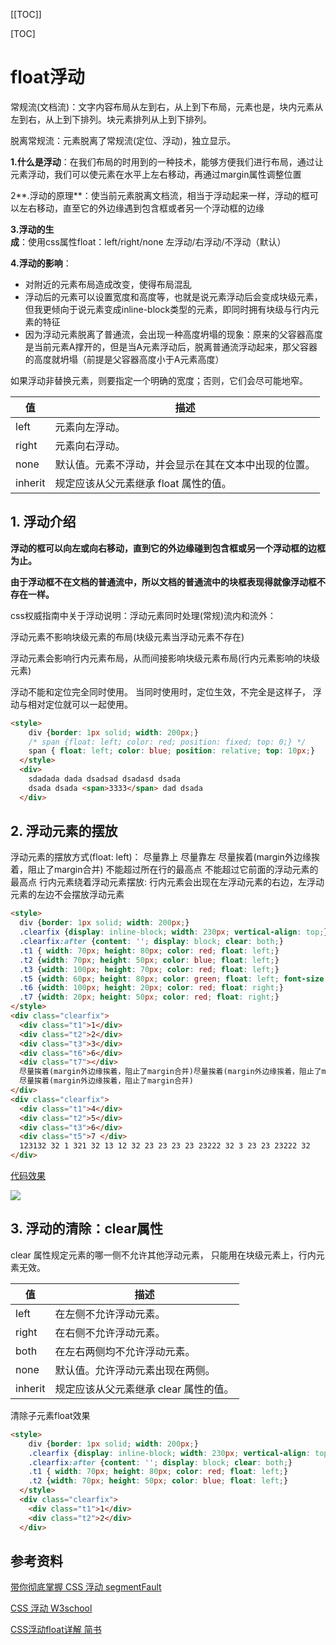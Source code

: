 [[TOC]]

[TOC]



# float浮动

常规流(文档流)：文字内容布局从左到右，从上到下布局，元素也是，块内元素从左到右，从上到下排列。块元素排列从上到下排列。

脱离常规流：元素脱离了常规流(定位、浮动)，独立显示。



**1.什么是浮动**：在我们布局的时用到的一种技术，能够方便我们进行布局，通过让元素浮动，我们可以使元素在水平上左右移动，再通过margin属性调整位置

2**.浮动的原理**：使当前元素脱离文档流，相当于浮动起来一样，浮动的框可以左右移动，直至它的外边缘遇到包含框或者另一个浮动框的边缘

**3.浮动的生成**：使用css属性float：left/right/none 左浮动/右浮动/不浮动（默认）

**4.浮动的影响**：

- 对附近的元素布局造成改变，使得布局混乱
- 浮动后的元素可以设置宽度和高度等，也就是说元素浮动后会变成块级元素，但我更倾向于说元素变成inline-block类型的元素，即同时拥有块级与行内元素的特征
- 因为浮动元素脱离了普通流，会出现一种高度坍塌的现象：原来的父容器高度是当前元素A撑开的，但是当A元素浮动后，脱离普通流浮动起来，那父容器的高度就坍塌（前提是父容器高度小于A元素高度）

如果浮动非替换元素，则要指定一个明确的宽度；否则，它们会尽可能地窄。

| 值      | 描述                                                 |
| ------- | ---------------------------------------------------- |
| left    | 元素向左浮动。                                       |
| right   | 元素向右浮动。                                       |
| none    | 默认值。元素不浮动，并会显示在其在文本中出现的位置。 |
| inherit | 规定应该从父元素继承 float 属性的值。                |



## 1. 浮动介绍

**浮动的框可以向左或向右移动，直到它的外边缘碰到包含框或另一个浮动框的边框为止。**

**由于浮动框不在文档的普通流中，所以文档的普通流中的块框表现得就像浮动框不存在一样。**

css权威指南中关于浮动说明：浮动元素同时处理(常规)流内和流外：

浮动元素不影响块级元素的布局(块级元素当浮动元素不存在)

浮动元素会影响行内元素布局，从而间接影响块级元素布局(行内元素影响的块级元素)

浮动不能和定位完全同时使用。
当同时使用时，定位生效，不完全是这样子， 浮动与相对定位就可以一起使用。
```html
<style>
    div {border: 1px solid; width: 200px;}
    /* span {float: left; color: red; position: fixed; top: 0;} */
    span { float: left; color: blue; position: relative; top: 10px;}
  </style>
  <div>
    sdadada dada dsadsad dsadasd dsada
    dsada dsada <span>3333</span> dad dsada
  </div>
```



## 2. 浮动元素的摆放

浮动元素的摆放方式(float: left)：
尽量靠上
尽量靠左
尽量挨着(margin外边缘挨着，阻止了margin合并)
不能超过所在行的最高点
不能超过它前面的浮动元素的最高点
行内元素绕着浮动元素摆放: 行内元素会出现在左浮动元素的右边，左浮动元素的左边不会摆放浮动元素

```html
<style>
  div {border: 1px solid; width: 200px;}
  .clearfix {display: inline-block; width: 230px; vertical-align: top;}
  .clearfix:after {content: ''; display: block; clear: both;}
  .t1 { width: 70px; height: 80px; color: red; float: left;}
  .t2 {width: 70px; height: 50px; color: blue; float: left;}
  .t3 {width: 100px; height: 70px; color: red; float: left;}
  .t5 {width: 60px; height: 80px; color: green; float: left; font-size: 14px}
  .t6 {width: 100px; height: 20px; color: red; float: right;}
  .t7 {width: 20px; height: 50px; color: red; float: right;}
</style>
<div class="clearfix">
  <div class="t1">1</div>
  <div class="t2">2</div>
  <div class="t3">3</div>
  <div class="t6">6</div>
  <div class="t7"></div>
  尽量挨着(margin外边缘挨着，阻止了margin合并)尽量挨着(margin外边缘挨着，阻止了margin合并)
  尽量挨着(margin外边缘挨着，阻止了margin合并)
</div>
<div class="clearfix">
  <div class="t1">4</div>
  <div class="t2">5</div>
  <div class="t3">6</div>
  <div class="t5">7 </div>
  123132 32 1 321 32 13 12 32 23 23 23 23 23222 32 3 23 23 23222 32
</div>
```

[代码效果](http://js.jirengu.com/wucam/6/edit)

![](./img/019-float.png)



## 3. 浮动的清除：clear属性

clear 属性规定元素的哪一侧不允许其他浮动元素， 只能用在块级元素上，行内元素无效。

| 值      | 描述                                  |
| ------- | ------------------------------------- |
| left    | 在左侧不允许浮动元素。                |
| right   | 在右侧不允许浮动元素。                |
| both    | 在左右两侧均不允许浮动元素。          |
| none    | 默认值。允许浮动元素出现在两侧。      |
| inherit | 规定应该从父元素继承 clear 属性的值。 |



清除子元素float效果

```html
<style>
    div {border: 1px solid; width: 200px;}
    .clearfix {display: inline-block; width: 230px; vertical-align: top;}
    .clearfix:after {content: ''; display: block; clear: both;}
    .t1 { width: 70px; height: 80px; color: red; float: left;}
    .t2 {width: 70px; height: 50px; color: blue; float: left;}
  </style>
  <div class="clearfix">
    <div class="t1">1</div>
    <div class="t2">2</div>
  </div>
```











## 参考资料

 [带你彻底掌握 CSS 浮动 segmentFault](https://segmentfault.com/ls/1650000018852896)

[CSS 浮动 W3school](https://www.w3school.com.cn/css/css_positioning_floating.asp)

[CSS浮动float详解 简书](https://www.jianshu.com/p/07eb19957991)